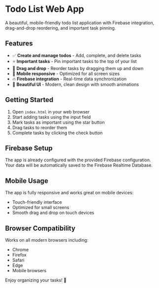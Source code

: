# Todo List Web App

A beautiful, mobile-friendly todo list application with Firebase integration, drag-and-drop reordering, and important task pinning.

## Features

- ✅ **Create and manage todos** - Add, complete, and delete tasks
- ⭐ **Important tasks** - Pin important tasks to the top of your list
- 🔄 **Drag and drop** - Reorder tasks by dragging them up and down
- 📱 **Mobile responsive** - Optimized for all screen sizes
- 🔥 **Firebase integration** - Real-time data synchronization
- 🎨 **Beautiful UI** - Modern, clean design with smooth animations

## Getting Started

1. Open `index.html` in your web browser
2. Start adding tasks using the input field
3. Mark tasks as important using the star button
4. Drag tasks to reorder them
5. Complete tasks by clicking the check button

## Firebase Setup

The app is already configured with the provided Firebase configuration. Your data will be automatically saved to the Firebase Realtime Database.

## Mobile Usage

The app is fully responsive and works great on mobile devices:
- Touch-friendly interface
- Optimized for small screens
- Smooth drag and drop on touch devices

## Browser Compatibility

Works on all modern browsers including:
- Chrome
- Firefox
- Safari
- Edge
- Mobile browsers

Enjoy organizing your tasks! 🚀
